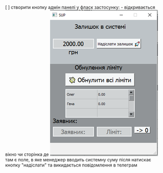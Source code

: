 [ ] створити кнопку адмін панелі у фласк застосунку:
    - відкривається вікно чи сторінка де
        ![alt text](image.png)
        там є поле, в яке менеджер вводить системну суму
        після натискає кнопку "надіслати" та викидається повідомлення в телеграм